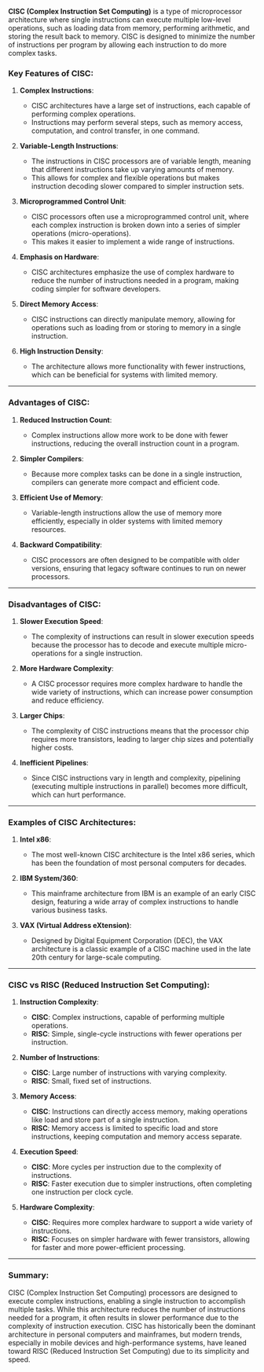 **CISC (Complex Instruction Set Computing)** is a type of microprocessor architecture where single instructions can execute multiple low-level operations, such as loading data from memory, performing arithmetic, and storing the result back to memory. CISC is designed to minimize the number of instructions per program by allowing each instruction to do more complex tasks.

### Key Features of CISC:

1. **Complex Instructions**:
   - CISC architectures have a large set of instructions, each capable of performing complex operations.
   - Instructions may perform several steps, such as memory access, computation, and control transfer, in one command.

2. **Variable-Length Instructions**:
   - The instructions in CISC processors are of variable length, meaning that different instructions take up varying amounts of memory.
   - This allows for complex and flexible operations but makes instruction decoding slower compared to simpler instruction sets.

3. **Microprogrammed Control Unit**:
   - CISC processors often use a microprogrammed control unit, where each complex instruction is broken down into a series of simpler operations (micro-operations).
   - This makes it easier to implement a wide range of instructions.

4. **Emphasis on Hardware**:
   - CISC architectures emphasize the use of complex hardware to reduce the number of instructions needed in a program, making coding simpler for software developers.
   
5. **Direct Memory Access**:
   - CISC instructions can directly manipulate memory, allowing for operations such as loading from or storing to memory in a single instruction.
   
6. **High Instruction Density**:
   - The architecture allows more functionality with fewer instructions, which can be beneficial for systems with limited memory.

---

### Advantages of CISC:

1. **Reduced Instruction Count**:
   - Complex instructions allow more work to be done with fewer instructions, reducing the overall instruction count in a program.

2. **Simpler Compilers**:
   - Because more complex tasks can be done in a single instruction, compilers can generate more compact and efficient code.

3. **Efficient Use of Memory**:
   - Variable-length instructions allow the use of memory more efficiently, especially in older systems with limited memory resources.

4. **Backward Compatibility**:
   - CISC processors are often designed to be compatible with older versions, ensuring that legacy software continues to run on newer processors.

---

### Disadvantages of CISC:

1. **Slower Execution Speed**:
   - The complexity of instructions can result in slower execution speeds because the processor has to decode and execute multiple micro-operations for a single instruction.

2. **More Hardware Complexity**:
   - A CISC processor requires more complex hardware to handle the wide variety of instructions, which can increase power consumption and reduce efficiency.

3. **Larger Chips**:
   - The complexity of CISC instructions means that the processor chip requires more transistors, leading to larger chip sizes and potentially higher costs.

4. **Inefficient Pipelines**:
   - Since CISC instructions vary in length and complexity, pipelining (executing multiple instructions in parallel) becomes more difficult, which can hurt performance.

---

### Examples of CISC Architectures:

1. **Intel x86**:
   - The most well-known CISC architecture is the Intel x86 series, which has been the foundation of most personal computers for decades.
   
2. **IBM System/360**:
   - This mainframe architecture from IBM is an example of an early CISC design, featuring a wide array of complex instructions to handle various business tasks.

3. **VAX (Virtual Address eXtension)**:
   - Designed by Digital Equipment Corporation (DEC), the VAX architecture is a classic example of a CISC machine used in the late 20th century for large-scale computing.

---

### CISC vs RISC (Reduced Instruction Set Computing):

1. **Instruction Complexity**:
   - **CISC**: Complex instructions, capable of performing multiple operations.
   - **RISC**: Simple, single-cycle instructions with fewer operations per instruction.
   
2. **Number of Instructions**:
   - **CISC**: Large number of instructions with varying complexity.
   - **RISC**: Small, fixed set of instructions.

3. **Memory Access**:
   - **CISC**: Instructions can directly access memory, making operations like load and store part of a single instruction.
   - **RISC**: Memory access is limited to specific load and store instructions, keeping computation and memory access separate.

4. **Execution Speed**:
   - **CISC**: More cycles per instruction due to the complexity of instructions.
   - **RISC**: Faster execution due to simpler instructions, often completing one instruction per clock cycle.

5. **Hardware Complexity**:
   - **CISC**: Requires more complex hardware to support a wide variety of instructions.
   - **RISC**: Focuses on simpler hardware with fewer transistors, allowing for faster and more power-efficient processing.

---

### Summary:

CISC (Complex Instruction Set Computing) processors are designed to execute complex instructions, enabling a single instruction to accomplish multiple tasks. While this architecture reduces the number of instructions needed for a program, it often results in slower performance due to the complexity of instruction execution. CISC has historically been the dominant architecture in personal computers and mainframes, but modern trends, especially in mobile devices and high-performance systems, have leaned toward RISC (Reduced Instruction Set Computing) due to its simplicity and speed.
